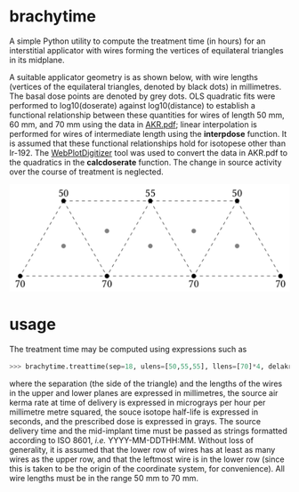 # brachytime

A simple Python utility to compute the treatment time (in hours) for an interstitial applicator with wires forming the vertices of equilateral triangles in its midplane.

A suitable applicator geometry is as shown below, with wire lengths (vertices of the equilateral triangles, denoted by black dots) in millimetres. The basal dose points are denoted by grey dots. OLS quadratic fits were performed to log10(doserate) against log10(distance) to establish a functional relationship between these quantities for wires of length 50 mm, 60 mm, and 70 mm using the data in [AKR.pdf](https://github.com/archon88/brachytime/blob/master/AKR.pdf); linear interpolation is performed for wires of intermediate length using the **interpdose** function. It is assumed that these functional relationships hold for isotopese other than Ir-192. The [WebPlotDigitizer](https://automeris.io/WebPlotDigitizer/) tool was used to convert the data in AKR.pdf to the quadratics in the **calcdoserate** function. The change in source activity over the course of treatment is neglected.

![](diagram.png)

# usage

The treatment time may be computed using expressions such as

```Python
>>> brachytime.treattime(sep=18, ulens=[50,55,55], llens=[70]*4, delakr=0.494, deltime='2000-11-17T12:00', midtime='2000-11-22T18:40', halflife=6379000, presc=20)
```
where the separation (the side of the triangle) and the lengths of the wires in the upper and lower planes are expressed in millimetres, the source air kerma rate at time of delivery is expressed in micrograys per hour per millimetre metre squared, the souce isotope half-life is expressed in seconds, and the prescribed dose is expressed in grays. The source delivery time and the mid-implant time must be passed as strings formatted according to ISO 8601, *i.e.* YYYY-MM-DDTHH:MM. Without loss of generality, it is assumed that the lower row of wires has at least as many wires as the upper row, and that the leftmost wire is in the lower row (since this is taken to be the origin of the coordinate system, for convenience). All wire lengths must be in the range 50 mm to 70 mm.
